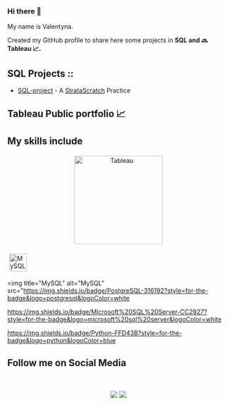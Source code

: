 ### Hi there 👋

My name is Valentyna. 

Created my GitHub profile to share here some projects in **SQL and :soon: Tableau :chart_with_upwards_trend:.**

## **SQL Projects ::**
*   [SQL-project](https://github.com/ValentynaKucheriava/SQL-Project) \- A [StrataScratch](https://www.stratascratch.com/) Practice

## **Tableau Public portfolio :chart_with_upwards_trend:**

  




## **My skills include**
<p align="center">
<img title="Tableau" alt="Tableau" src="https://raw.githubusercontent.com/Thomas-George-T/Thomas-George-T/master/assets/tableau.svg" width="200" style="vertical-align:down; margin:4px"/>
</p>

<img title="MySQL" alt="MySQL" src="https://raw.githubusercontent.com/Thomas-George-T/Thomas-George-T/master/assets/mysql.svg" width="40" height="40" style="vertical-align:down; margin:4px"/>


<img title="MySQL" alt="MySQL" src="https://img.shields.io/badge/PostgreSQL-316192?style=for-the-badge&logo=postgresql&logoColor=white 

https://img.shields.io/badge/Microsoft%20SQL%20Server-CC2927?style=for-the-badge&logo=microsoft%20sql%20server&logoColor=white

https://img.shields.io/badge/Python-FFD43B?style=for-the-badge&logo=python&logoColor=blue



## **Follow me on Social Media** 
<p align="center">

<br>
  <br>
<a target="_blank" href="https://valentynakucheriava.github.io/cv/"><img src="https://img.shields.io/badge/-WEB-FF4088?style=for-the-badge&logo=Hugo&logoColor=white"></img></a>	
<a target="_blank" href="https://www.linkedin.com/in/valentyna-kucheriava"><img src="https://img.shields.io/badge/-LinkedIn-0077B5?style=for-the-badge&logo=Linkedin&logoColor=white"></img></a>
 
